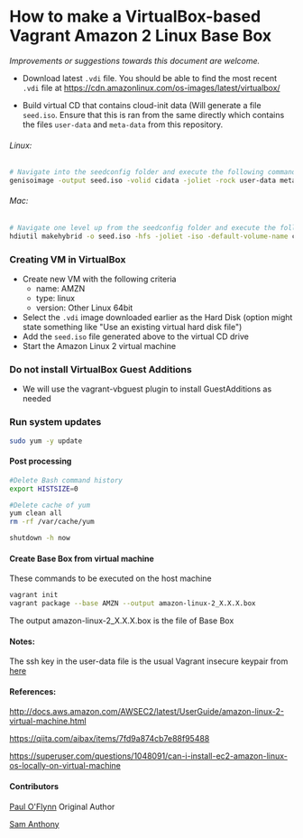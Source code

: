 # How to make a  VirtualBox-based Vagrant Amazon 2 Linux Base Box

*Improvements or suggestions towards this document are welcome.*

* Download latest `.vdi` file. You should be able to find the most recent `.vdi`
file at https://cdn.amazonlinux.com/os-images/latest/virtualbox/

* Build virtual CD that contains cloud-init data (Will generate a file `seed.iso`. Ensure that this is ran from the same
directly which contains the files `user-data` and `meta-data` from this repository.
###### Linux:
```bash
# Navigate into the seedconfig folder and execute the following command:
genisoimage -output seed.iso -volid cidata -joliet -rock user-data meta-data
```
###### Mac:
```bash
# Navigate one level up from the seedconfig folder and execute the following command:
hdiutil makehybrid -o seed.iso -hfs -joliet -iso -default-volume-name cidata seedconfig/
```

### Creating VM in VirtualBox

* Create new VM with the following criteria
  - name: AMZN
  - type: linux
  - version: Other Linux 64bit
* Select the `.vdi` image downloaded earlier as the Hard Disk (option might state
something like "Use an existing virtual hard disk file")
* Add the `seed.iso` file generated above to the virtual CD drive
* Start the Amazon Linux 2 virtual machine

### Do not install VirtualBox Guest Additions
* We will use the vagrant-vbguest plugin to install GuestAdditions as needed

### Run system updates
```bash
sudo yum -y update
```

#### Post processing
```bash
#Delete Bash command history
export HISTSIZE=0

#Delete cache of yum
yum clean all
rm -rf /var/cache/yum

shutdown -h now
```

#### Create Base Box from virtual machine

These commands to be executed on the host machine
```bash
vagrant init
vagrant package --base AMZN --output amazon-linux-2_X.X.X.box
```
The output amazon-linux-2_X.X.X.box is the file of Base Box

#### Notes:
The ssh key in the user-data file is the usual Vagrant insecure keypair from [here](https://github.com/hashicorp/vagrant/tree/master/keys)

#### References:
http://docs.aws.amazon.com/AWSEC2/latest/UserGuide/amazon-linux-2-virtual-machine.html

https://qiita.com/aibax/items/7fd9a874cb7e88f95488

https://superuser.com/questions/1048091/can-i-install-ec2-amazon-linux-os-locally-on-virtual-machine


#### Contributors

[Paul O'Flynn](https://github.com/poflynn) Original Author

[Sam Anthony](https://github.com/expertcoder)
